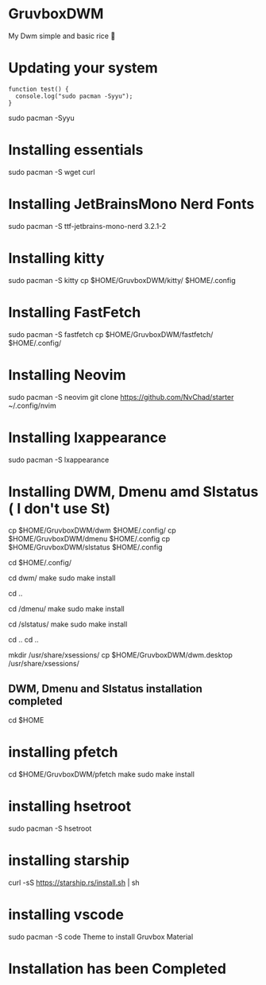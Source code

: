 # GruvboxDWM
My Dwm simple and basic rice 🌱

# Updating your system
```
function test() {
  console.log("sudo pacman -Syyu");
}
```
sudo pacman -Syyu

# Installing essentials
sudo pacman -S wget curl

# Installing JetBrainsMono Nerd Fonts
sudo pacman -S ttf-jetbrains-mono-nerd 3.2.1-2

# Installing kitty
sudo pacman -S kitty
cp $HOME/GruvboxDWM/kitty/ $HOME/.config

# Installing FastFetch
sudo pacman -S fastfetch
cp $HOME/GruvboxDWM/fastfetch/ $HOME/.config/

# Installing Neovim
sudo pacman -S neovim
git clone https://github.com/NvChad/starter ~/.config/nvim 

# Installing lxappearance 
sudo pacman -S lxappearance

# Installing DWM, Dmenu amd Slstatus ( I don't use St) ##
cp $HOME/GruvboxDWM/dwm $HOME/.config/
cp $HOME/GruvboxDWM/dmenu $HOME/.config
cp $HOME/GruvboxDWM/slstatus $HOME/.config

cd $HOME/.config/

cd dwm/
make
sudo make install

cd ..

cd /dmenu/
make
sudo make install

cd /slstatus/
make
sudo make install

cd ..
cd ..

mkdir /usr/share/xsessions/ 
cp $HOME/GruvboxDWM/dwm.desktop /usr/share/xsessions/

## DWM, Dmenu and Slstatus installation completed ##

cd $HOME 

# installing pfetch
cd $HOME/GruvboxDWM/pfetch
make 
sudo make install

# installing hsetroot
sudo pacman -S hsetroot

# installing starship
curl -sS https://starship.rs/install.sh | sh

# installing vscode
sudo pacman -S code
Theme to install Gruvbox Material

# Installation has been Completed
